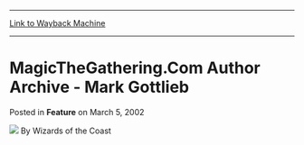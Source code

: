 
---
[Link to Wayback Machine](https://web.archive.org/web/20210502145314/https://magic.wizards.com/en/articles/archive/feature/magicthegatheringcom-author-archive-mark-gottlieb-2002-03-05)

[_metadata_:wayback_url]:- "https://magic.wizards.com/en/articles/archive/feature/magicthegatheringcom-author-archive-mark-gottlieb-2002-03-05"
[_metadata_:wayback_raw_url]:- "https://web.archive.org/web/20210502145314id_/https://magic.wizards.com/en/articles/archive/feature/magicthegatheringcom-author-archive-mark-gottlieb-2002-03-05"
[_metadata_:wayback_capture_timestamp]:- "2021-05-02 14:53:14+00:00"
[_metadata_:generator]:- "Drupal 7 (http://drupal.org)"
[_metadata_:publish_date]:- "2002-03-05"
---


MagicTheGathering.Com Author Archive - Mark Gottlieb
====================================================



 Posted in **Feature**
 on March 5, 2002 






![](https://media.magic.wizards.com/styles/auth_small/public/images/person/wizards_author.jpg)
By Wizards of the Coast


















